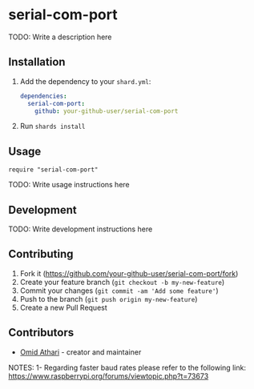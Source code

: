 # serial-com-port

TODO: Write a description here

## Installation

1. Add the dependency to your `shard.yml`:

   ```yaml
   dependencies:
     serial-com-port:
       github: your-github-user/serial-com-port
   ```

2. Run `shards install`

## Usage

```crystal
require "serial-com-port"
```

TODO: Write usage instructions here

## Development

TODO: Write development instructions here

## Contributing

1. Fork it (<https://github.com/your-github-user/serial-com-port/fork>)
2. Create your feature branch (`git checkout -b my-new-feature`)
3. Commit your changes (`git commit -am 'Add some feature'`)
4. Push to the branch (`git push origin my-new-feature`)
5. Create a new Pull Request

## Contributors

- [Omid Athari](https://github.com/your-github-user) - creator and maintainer

NOTES:
1- Regarding faster baud rates please refer to the following link:
https://www.raspberrypi.org/forums/viewtopic.php?t=73673


